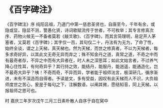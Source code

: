 # 《百字碑注》

《百字碑注》序
纯阳吕祖，乃道门中第一慈悲圣贤也，自唐至今，千年有余，或隐或显，隐显不测，警愚化贤，诗词歌赋流传于世者，不可枚举；其专言修真次序、药物火候无一不备者莫若《敲爻歌》、《百字碑》，而其言简理明，易足开人茅塞者，又莫若《百字碑》；其字仅一百，其句仅二十，丹法有为无为，了命了性，始终全谈，谓之上天梯，真天梯也。然为天梯，而世之修真者，不以为天梯者，每多求奇好异，以其此文无奇无异而弃之；殊不知金丹之道，真常之道，不奇之中而有最奇者存，不异之中而有大异者在，时人未之深思耳；如此文始言者，不过养气降心住性耳，有何奇异乎？其行持之效，能结丹，能服丹，能逍遥，能通造化，岂不最奇大异乎？咦！不奇而奇，不异而异，学者能于祖师法言，极深研几，循序渐进，未有不深造而自得者。予读是文，多有受益，因叹有此天梯而人不识，大负祖师度世之苦心，爰是于每句之下，注解数语，以阐其微，愿结知音，同上天梯，以报祖师之恩可也。

时 嘉庆三年岁次戊午三月三日素朴散人自序于自在窝中
